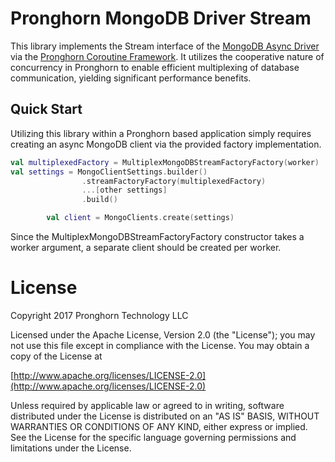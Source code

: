 # Pronghorn MongoDB Driver Stream
This library implements the Stream interface of the [MongoDB Async Driver](https://github.com/mongodb/mongo-java-driver/tree/master/driver-async) via the [Pronghorn Coroutine Framework](https://github.com/pronghorn-tech/coroutines). It utilizes the cooperative nature of concurrency in Pronghorn to enable efficient multiplexing of database communication, yielding significant performance benefits.

## Quick Start
Utilizing this library within a Pronghorn based application simply requires creating an async MongoDB client via the provided factory implementation.

```kotlin
val multiplexedFactory = MultiplexMongoDBStreamFactoryFactory(worker)
val settings = MongoClientSettings.builder()
                .streamFactoryFactory(multiplexedFactory)
                ...[other settings]
                .build()

        val client = MongoClients.create(settings)
```

Since the MultiplexMongoDBStreamFactoryFactory constructor takes a worker argument, a separate client should be created per worker.

# License
Copyright 2017 Pronghorn Technology LLC

Licensed under the Apache License, Version 2.0 (the "License");
you may not use this file except in compliance with the License.
You may obtain a copy of the License at

[http://www.apache.org/licenses/LICENSE-2.0](http://www.apache.org/licenses/LICENSE-2.0)

Unless required by applicable law or agreed to in writing, software
distributed under the License is distributed on an "AS IS" BASIS,
WITHOUT WARRANTIES OR CONDITIONS OF ANY KIND, either express or implied.
See the License for the specific language governing permissions and
limitations under the License.
